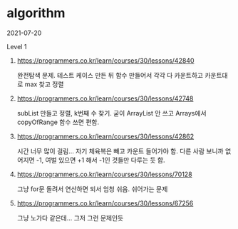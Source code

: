 # algorithm

2021-07-20

Level 1

1. https://programmers.co.kr/learn/courses/30/lessons/42840

    완전탐색 문제. 테스트 케이스 만든 뒤 함수 만들어서 각각 다 카운트하고 카운트대로 max 찾고 정렬
   
2. https://programmers.co.kr/learn/courses/30/lessons/42748

   subList 만들고 정렬, k번째 수 찾기. 굳이 ArrayList 안 쓰고 Arrays에서 copyOfRange 함수 쓰면 편함.

3. https://programmers.co.kr/learn/courses/30/lessons/42862

   시간 너무 많이 걸림... 자기 체육복은 빼고 카운트 들어가야 함. 다른 사람 보니까 없어지면 -1, 여벌 있으면 +1 해서 -1인 것들만 다루는 듯 함.

4. https://programmers.co.kr/learn/courses/30/lessons/70128

   그냥 for문 돌려서 연산하면 되서 엄청 쉬움. 쉬어가는 문제

5. https://programmers.co.kr/learn/courses/30/lessons/67256

   그냥 노가다 같은데... 그저 그런 문제인듯